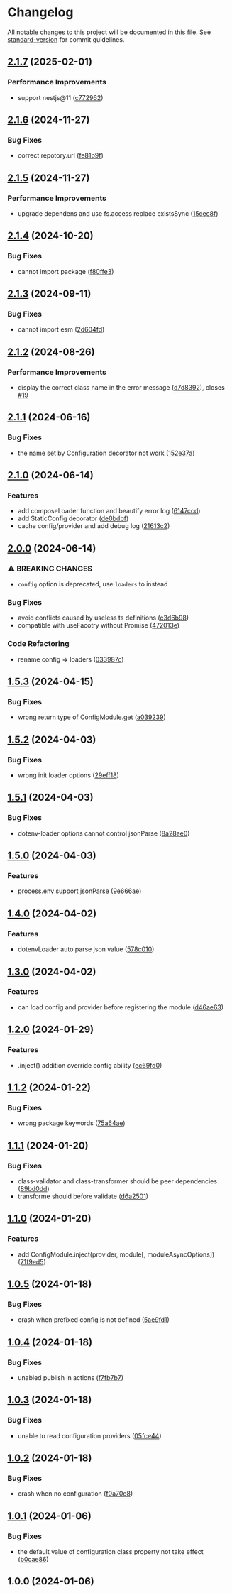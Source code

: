# Changelog

All notable changes to this project will be documented in this file. See [standard-version](https://github.com/conventional-changelog/standard-version) for commit guidelines.

## [2.1.7](https://github.com/buka-inc/npm.nestjs-config/compare/v2.1.6...v2.1.7) (2025-02-01)


### Performance Improvements

* support nestjs@11 ([c772962](https://github.com/buka-inc/npm.nestjs-config/commit/c7729620ece765535c7abe891b68ea9c7b8dedd0))

## [2.1.6](https://github.com/buka-inc/npm.nestjs-config/compare/v2.1.5...v2.1.6) (2024-11-27)


### Bug Fixes

* correct repotory.url ([fe81b9f](https://github.com/buka-inc/npm.nestjs-config/commit/fe81b9fb86252266f0ca778b0758fc6e3bf509c2))

## [2.1.5](https://github.com/buka-inc/npm.nestjs-config/compare/v2.1.4...v2.1.5) (2024-11-27)


### Performance Improvements

* upgrade dependens and use fs.access replace existsSync ([15cec8f](https://github.com/buka-inc/npm.nestjs-config/commit/15cec8fdaef5c49914eb19036715e5519c58e5be))

## [2.1.4](https://github.com/buka-lnc/npm.nestjs-config/compare/v2.1.3...v2.1.4) (2024-10-20)


### Bug Fixes

* cannot import package ([f80ffe3](https://github.com/buka-lnc/npm.nestjs-config/commit/f80ffe329684d4c319191d6359bf3ce717c71aa9))

## [2.1.3](https://github.com/buka-lnc/npm.nestjs-config/compare/v2.1.2...v2.1.3) (2024-09-11)


### Bug Fixes

* cannot import esm ([2d604fd](https://github.com/buka-lnc/npm.nestjs-config/commit/2d604fd75a634624ae76db35747f03c9a35252f8))

## [2.1.2](https://github.com/buka-lnc/npm.nestjs-config/compare/v2.1.1...v2.1.2) (2024-08-26)


### Performance Improvements

* display the correct class name in the error message ([d7d8392](https://github.com/buka-lnc/npm.nestjs-config/commit/d7d839253fcb0f7dfeb58364f617370c2acee0de)), closes [#19](https://github.com/buka-lnc/npm.nestjs-config/issues/19)

## [2.1.1](https://github.com/buka-lnc/npm.nestjs-config/compare/v2.1.0...v2.1.1) (2024-06-16)


### Bug Fixes

* the name set by Configuration decorator not work ([152e37a](https://github.com/buka-lnc/npm.nestjs-config/commit/152e37a974d0a3208299fc6d93d2b5db0252adac))

## [2.1.0](https://github.com/buka-lnc/npm.nestjs-config/compare/v2.0.0...v2.1.0) (2024-06-14)


### Features

* add composeLoader function and beautify error log ([6147ccd](https://github.com/buka-lnc/npm.nestjs-config/commit/6147ccd679c5bdd2f7022e2a99f3a45a08491385))
* add StaticConfig decorator ([de0bdbf](https://github.com/buka-lnc/npm.nestjs-config/commit/de0bdbf5a3d8e71483fd82d2726406fbb7ab7c9c))
* cache config/provider and add debug log ([21613c2](https://github.com/buka-lnc/npm.nestjs-config/commit/21613c2796859bc67b41e37c34a6dfd3ef5660a3))

## [2.0.0](https://github.com/buka-lnc/npm.nestjs-config/compare/v1.5.3...v2.0.0) (2024-06-14)


### ⚠ BREAKING CHANGES

* `config` option is deprecated, use `loaders` to instead

### Bug Fixes

* avoid conflicts caused by useless ts definitions ([c3d6b98](https://github.com/buka-lnc/npm.nestjs-config/commit/c3d6b98bf4f3fc6d7f1308f99d40dffa3113e293))
* compatible with useFacotry without Promise ([472013e](https://github.com/buka-lnc/npm.nestjs-config/commit/472013ec320ae7166584be58515a9b5f0068a23c))


### Code Refactoring

* rename config =&gt; loaders ([033987c](https://github.com/buka-lnc/npm.nestjs-config/commit/033987cde36f3fa7b5710592c45a80b04efbf56b))

## [1.5.3](https://github.com/buka-lnc/npm.nestjs-config/compare/v1.5.2...v1.5.3) (2024-04-15)


### Bug Fixes

* wrong return type of ConfigModule.get ([a039239](https://github.com/buka-lnc/npm.nestjs-config/commit/a039239a0ccad3fc27b43ef2c070802aed360196))

## [1.5.2](https://github.com/buka-lnc/npm.nestjs-config/compare/v1.5.1...v1.5.2) (2024-04-03)


### Bug Fixes

* wrong init loader options ([29eff18](https://github.com/buka-lnc/npm.nestjs-config/commit/29eff188cce08e33d41727b4757ff066e83a939f))

## [1.5.1](https://github.com/buka-lnc/npm.nestjs-config/compare/v1.5.0...v1.5.1) (2024-04-03)


### Bug Fixes

* dotenv-loader options cannot control jsonParse ([8a28ae0](https://github.com/buka-lnc/npm.nestjs-config/commit/8a28ae052f21bb4915e7d42269ef59f72ec83deb))

## [1.5.0](https://github.com/buka-lnc/npm.nestjs-config/compare/v1.4.0...v1.5.0) (2024-04-03)


### Features

* process.env support jsonParse ([9e666ae](https://github.com/buka-lnc/npm.nestjs-config/commit/9e666ae94fdb73b84baeb5eac9df3e192a9f96f7))

## [1.4.0](https://github.com/buka-lnc/npm.nestjs-config/compare/v1.3.0...v1.4.0) (2024-04-02)


### Features

* dotenvLoader auto parse json value ([578c010](https://github.com/buka-lnc/npm.nestjs-config/commit/578c0105952eb2a23a8aa4212608ae0003cf80da))

## [1.3.0](https://github.com/buka-lnc/npm.nestjs-config/compare/v1.2.0...v1.3.0) (2024-04-02)


### Features

* can load config and provider before registering the module ([d46ae63](https://github.com/buka-lnc/npm.nestjs-config/commit/d46ae63ec597d14ebc9b5f7f42e7e1ed379e41a6))

## [1.2.0](https://github.com/buka-lnc/npm.nestjs-config/compare/v1.1.2...v1.2.0) (2024-01-29)


### Features

* .inject() addition override config ability ([ec69fd0](https://github.com/buka-lnc/npm.nestjs-config/commit/ec69fd0c50a2d41e9068528657d679740274919f))

## [1.1.2](https://github.com/buka-lnc/npm.nestjs-config/compare/v1.1.1...v1.1.2) (2024-01-22)


### Bug Fixes

* wrong package keywords ([75a64ae](https://github.com/buka-lnc/npm.nestjs-config/commit/75a64ae5fb37949fce6f5c934cfb04e1006415e7))

## [1.1.1](https://github.com/buka-lnc/npm.nestjs-config/compare/v1.1.0...v1.1.1) (2024-01-20)


### Bug Fixes

* class-validator and class-transformer should be peer dependencies ([89bd0dd](https://github.com/buka-lnc/npm.nestjs-config/commit/89bd0dd2523d1918e6b4e9674f9a5937ea9d161c))
* transforme should before validate ([d6a2501](https://github.com/buka-lnc/npm.nestjs-config/commit/d6a2501d8eeb30c8e6817bb9ce5da19d254c5db6))

## [1.1.0](https://github.com/buka-lnc/npm.nestjs-config/compare/v1.0.5...v1.1.0) (2024-01-20)


### Features

* add ConfigModule.inject(provider, module[, moduleAsyncOptions]) ([71f9ed5](https://github.com/buka-lnc/npm.nestjs-config/commit/71f9ed5ca929c14aa6788e1b16347fb1ef87e351))

## [1.0.5](https://github.com/buka-lnc/npm.nestjs-config/compare/v1.0.4...v1.0.5) (2024-01-18)


### Bug Fixes

* crash when prefixed config is not defined ([5ae9fd1](https://github.com/buka-lnc/npm.nestjs-config/commit/5ae9fd142900f0c53c187493d36e1bab4bc0e429))

## [1.0.4](https://github.com/buka-lnc/npm.nestjs-config/compare/v1.0.3...v1.0.4) (2024-01-18)


### Bug Fixes

* unabled publish in actions ([f7fb7b7](https://github.com/buka-lnc/npm.nestjs-config/commit/f7fb7b72c0546ec353e442c7b09ebe3d1049ca5d))

## [1.0.3](https://github.com/buka-lnc/npm.nestjs-config/compare/v1.0.2...v1.0.3) (2024-01-18)


### Bug Fixes

* unable to read configuration providers ([05fce44](https://github.com/buka-lnc/npm.nestjs-config/commit/05fce442088385f8bd9fa74b3fbc1fdf05aa7338))

## [1.0.2](https://github.com/buka-lnc/npm.nestjs-config/compare/v1.0.1...v1.0.2) (2024-01-18)


### Bug Fixes

* crash when no configuration ([f0a70e8](https://github.com/buka-lnc/npm.nestjs-config/commit/f0a70e8704dcb705a62c22879a4c41866d794112))

## [1.0.1](https://github.com/buka-lnc/npm.nestjs-config/compare/v1.0.0...v1.0.1) (2024-01-06)


### Bug Fixes

* the default value of configuration class property not take effect ([b0cae86](https://github.com/buka-lnc/npm.nestjs-config/commit/b0cae86ba1be3832809a47933177624076e854ee))

## 1.0.0 (2024-01-06)
